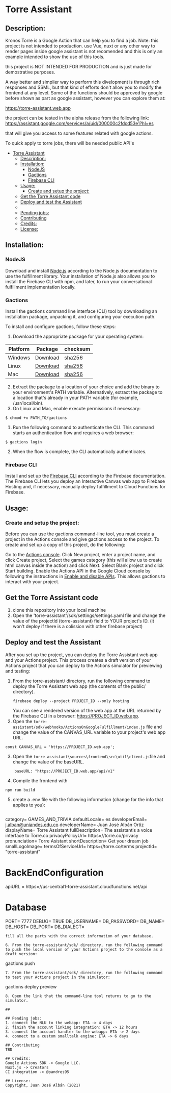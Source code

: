 # Torre Assistant

## Description: 
Kronos Torre is a Google Action that can help you to find a job.
Note: this project is not intended to production. use Vue, nuxt or any other way to render pages inside google assistant is not recomended and this is only an example intended to show the use of this tools.

this project is NOT INTENDED FOR PRODUCTION and is just made for demostrative purposes.

A way better and simplier way to perform this divelopment is through rich responses and SSML, but that kind of efforts don't allow you to modify the frontend at any level.
Some of the functions should be approved by google before shown as part as google assistant, however you can explore them at:

https://torre-assistant.web.app


the project can be tested in the alpha release from the following link:
https://assistant.google.com/services/a/uid/000000c2fdcd53e1?hl=es

that will give you access to some features related with google actions.

To quick apply to torre jobs, there will be needed public API's

- [Torre Assistant](#torre-assistant)
  - [Description:](#description)
  - [Installation:](#installation)
    - [NodeJS](#nodejs)
    - [Gactions](#gactions)
    - [Firebase CLI](#firebase-cli)
  - [Usage:](#usage)
    - [Create and setup the project:](#create-and-setup-the-project)
  - [Get the Torre Assistant code](#get-the-torre-assistant-code)
  - [Deploy and test the Assistant](#deploy-and-test-the-assistant)
  - [](#)
  - [Pending jobs:](#pending-jobs)
  - [Contributing](#contributing)
  - [Credits:](#credits)
  - [License:](#license)

## Installation: 
### NodeJS
Download and install [Node.js](https://nodejs.org/) according to the Node.js documentation to use the fulfillment library. Your installation of Node.js also allows you to install the Firebase CLI with npm, and later, to run your conversational fulfillment implementation locally.
### Gactions
Install the gactions command line interface (CLI) tool by downloading an installation package, unpacking it, and configuring your execution path.

To install and configure gactions, follow these steps:

1. Download the appropriate package for your operating system:</br>
   
|  Platform	| Package	| checksum 	|
|-	|-	|-	|
|Windows  	|  [Download](https://dl.google.com/gactions/v3/release/gactions-sdk_windows.zip) 	|  [sha256](https://dl.google.com/gactions/v3/release/gactions-sdk_windows.zip.sha256)	|
|Linux  	| [Download](https://dl.google.com/gactions/v3/release/gactions-sdk_linux.tar.gz) 	|  [sha256](https://dl.google.com/gactions/v3/release/gactions-sdk_linux.tar.gz.sha256) 	|
|Mac  	    |  [Download](https://dl.google.com/gactions/v3/release/gactions-sdk_darwin.tar.gz)	|  [sha256](https://dl.google.com/gactions/v3/release/gactions-sdk_darwin.tar.gz.sha256)	|</br>

2. Extract the package to a location of your choice and add the binary to your environment's PATH variable. Alternatively, extract the package to a location that's already in your PATH variable (for example, /usr/local/bin).
3. On Linux and Mac, enable execute permissions if necessary:

```
$ chmod +x PATH_TO/gactions
```

1. Run the following command to authenticate the CLI. This command starts an authentication flow and requires a web browser: 
   
```
$ gactions login
``` 

2. When the flow is complete, the CLI automatically authenticates.

### Firebase CLI
Install and set up the [Firebase CLI](https://firebase.google.com/docs/cli#setup_update_cli) according to the Firebase documentation. The Firebase CLI lets you deploy an Interactive Canvas web app to Firebase Hosting and, if necessary, manually deploy fulfillment to Cloud Functions for Firebase.

## Usage: 
### Create and setup the project:
Before you can use the gactions command-line tool, you must create a project in the Actions console and give gactions access to the project. To create and set up a copy of this project, do the following:

Go to the [Actions console](https://console.actions.google.com/).
Click New project, enter a project name, and click Create project, Select the games category (this will allow us to create html canvas inside the action) and click Next.
Select Blank project and click Start building.
Enable the Actions API in the Google Cloud console by following the instructions in [Enable and disable APIs](https://support.google.com/googleapi/answer/6158841). This allows gactions to interact with your project.


## Get the Torre Assistant code
1. clone this repository into your local machine
2. Open the 'torre-assistant'/sdk/settings/settings.yaml file and change the value of the projectId (torre-assistant) field to YOUR project's ID. (it won't deploy if there is a colission with other firebase project)

## Deploy and test the Assistant
After you set up the project, you can deploy the Torre Assistant web app and your Actions project. This process creates a draft version of your Actions project that you can deploy to the Actions simulator for previewing and testing:
1. From the torre-assistant/ directory, run the following command to deploy the Torre Assistant web app (the contents of the public/ directory).
   ```
   firebase deploy --project PROJECT_ID --only hosting
   ```
   You can see a rendered version of the web app at the URL returned by the Firebase CLI in a browser: https://PROJECT_ID.web.app.
2. Open the `torre-assistant/sdk/webhooks/ActionsOnGoogleFulfillment/index.js` file and change the value of the CANVAS_URL variable to your project's web app URL.
  ```
  const CANVAS_URL = 'https://PROJECT_ID.web.app';
  ```
3. Open the `torre-assistant\sources\frontend\src\util\client.js`file and change the value of the baseURL.
```
	baseURL: "https://PROJECT_ID.web.app/api/v1"
```
4. Compile the frontend with
 ```bash
 npm run build
```

5. create a .env file with the following information (change for the info that applies to you):
   
   ```
category= GAMES_AND_TRIVIA
defaultLocale= es
developerEmail= j.alban@uniandes.edu.co
developerName= Juan José Albán Ortiz
displayName= Torre Assistant
fullDescription= The assistantis a voice interface to Torre.co
privacyPolicyUrl= https=//torre.co/privacy
pronunciation= Torre Asistant
shortDescription= Get your dream job
smallLogoImage=
termsOfServiceUrl= https=//torre.co/terms
projectId= "torre-assistant"

# BackEndConfiguration
apiURL = https=//us-central1-torre-assistant.cloudfunctions.net/api

# Database

PORT= 7777
DEBUG= TRUE
DB_USERNAME=
DB_PASSWORD=
DB_NAME=
DB_HOST=
DB_PORT=
DB_DIALECT=


   ```
   fill all the parts with the correct information of your database.

6. From the torre-assistant/sdk/ directory, run the following command to push the local version of your Actions project to the console as a draft version:
  ```
  gactions push 
  ```
7. From the torre-assistant/sdk/ directory, run the following command to test your Actions project in the simulator:
  ```
  gactions deploy preview
  ```
8. Open the link that the command-line tool returns to go to the simulator.

## 

## Pending jobs:
1. connect the NLU to the webapp: ETA -> 4 days
2. finish the account linking integration: ETA -> 12 hours
3. connect the account handler to the webapp: ETA -> 2 days
4. connect to a custom smalltalk engine: ETA -> 6 days

## Contributing
TBD

## Credits:
Google Actions SDK -> Google LLC.
Nuxt.js -> Creators
CI integration -> @pandres95

## License: 
Copyright, Juan José Albán (2021)
